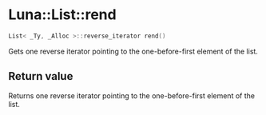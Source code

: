 # Luna::List::rend

```c++
List< _Ty, _Alloc >::reverse_iterator rend()
```

Gets one reverse iterator pointing to the one-before-first element of the list. 



## Return value
Returns one reverse iterator pointing to the one-before-first element of the list. 

